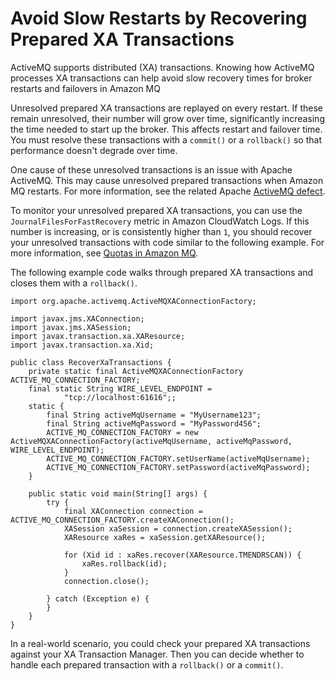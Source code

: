 # Avoid Slow Restarts by Recovering Prepared XA Transactions<a name="recover-xa-transactions"></a>

ActiveMQ supports distributed \(XA\) transactions\. Knowing how ActiveMQ processes XA transactions can help avoid slow recovery times for broker restarts and failovers in Amazon MQ

Unresolved prepared XA transactions are replayed on every restart\. If these remain unresolved, their number will grow over time, significantly increasing the time needed to start up the broker\. This affects restart and failover time\. You must resolve these transactions with a `commit()` or a `rollback()` so that performance doesn't degrade over time\.

One cause of these unresolved transactions is an issue with Apache ActiveMQ\. This may cause unresolved prepared transactions when Amazon MQ restarts\. For more information, see the related Apache [ ActiveMQ defect](https://issues.apache.org/jira/browse/AMQ-7067)\.

To monitor your unresolved prepared XA transactions, you can use the `JournalFilesForFastRecovery` metric in Amazon CloudWatch Logs\. If this number is increasing, or is consistently higher than `1`, you should recover your unresolved transactions with code similar to the following example\. For more information, see [Quotas in Amazon MQ](amazon-mq-limits.md)\.

The following example code walks through prepared XA transactions and closes them with a `rollback()`\. 

```
import org.apache.activemq.ActiveMQXAConnectionFactory;

import javax.jms.XAConnection;
import javax.jms.XASession;
import javax.transaction.xa.XAResource;
import javax.transaction.xa.Xid;

public class RecoverXaTransactions {
    private static final ActiveMQXAConnectionFactory ACTIVE_MQ_CONNECTION_FACTORY;
    final static String WIRE_LEVEL_ENDPOINT =
            "tcp://localhost:61616";;
    static {
        final String activeMqUsername = "MyUsername123";
        final String activeMqPassword = "MyPassword456";
        ACTIVE_MQ_CONNECTION_FACTORY = new ActiveMQXAConnectionFactory(activeMqUsername, activeMqPassword, WIRE_LEVEL_ENDPOINT);
        ACTIVE_MQ_CONNECTION_FACTORY.setUserName(activeMqUsername);
        ACTIVE_MQ_CONNECTION_FACTORY.setPassword(activeMqPassword);
    }

    public static void main(String[] args) {
        try {
            final XAConnection connection = ACTIVE_MQ_CONNECTION_FACTORY.createXAConnection();
            XASession xaSession = connection.createXASession();
            XAResource xaRes = xaSession.getXAResource();

            for (Xid id : xaRes.recover(XAResource.TMENDRSCAN)) {
                xaRes.rollback(id);
            }
            connection.close();

        } catch (Exception e) {          
        }
    }
}
```

In a real\-world scenario, you could check your prepared XA transactions against your XA Transaction Manager\. Then you can decide whether to handle each prepared transaction with a `rollback()` or a `commit()`\.